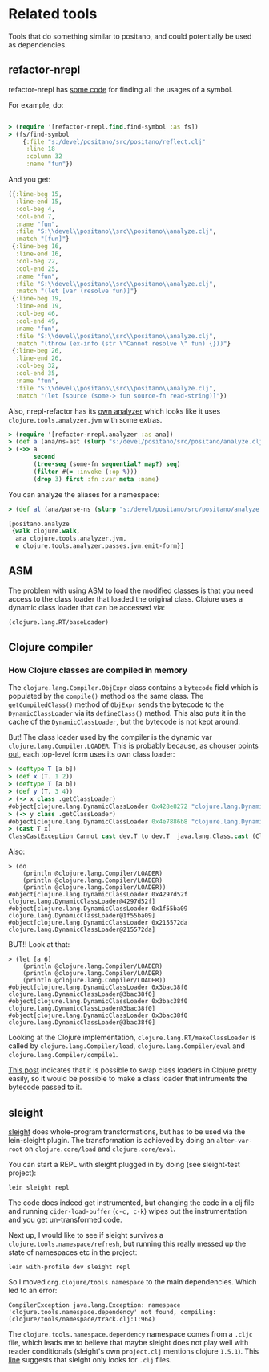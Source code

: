 # Related tools

Tools that do something similar to positano, and could potentially be used as dependencies.

## refactor-nrepl

refactor-nrepl has [some code](https://github.com/clojure-emacs/refactor-nrepl/blob/master/src/refactor_nrepl/find/find_symbol.clj#L234) for finding all the usages of a symbol.

For example, do:

```clojure

> (require '[refactor-nrepl.find.find-symbol :as fs])
> (fs/find-symbol
    {:file "s:/devel/positano/src/positano/reflect.clj"
     :line 18
     :column 32
     :name "fun"})
```

And you get:

```clojure
({:line-beg 15,
  :line-end 15,
  :col-beg 4,
  :col-end 7,
  :name "fun",
  :file "S:\\devel\\positano\\src\\positano\\analyze.clj",
  :match "[fun]"}
 {:line-beg 16,
  :line-end 16,
  :col-beg 22,
  :col-end 25,
  :name "fun",
  :file "S:\\devel\\positano\\src\\positano\\analyze.clj",
  :match "(let [var (resolve fun)]"}
 {:line-beg 19,
  :line-end 19,
  :col-beg 46,
  :col-end 49,
  :name "fun",
  :file "S:\\devel\\positano\\src\\positano\\analyze.clj",
  :match "(throw (ex-info (str \"Cannot resolve \" fun) {}))"}
 {:line-beg 26,
  :line-end 26,
  :col-beg 32,
  :col-end 35,
  :name "fun",
  :file "S:\\devel\\positano\\src\\positano\\analyze.clj",
  :match "(let [source (some-> fun source-fn read-string)]"})
```

Also, nrepl-refactor has its
[own analyzer](https://github.com/clojure-emacs/refactor-nrepl/blob/master/src/refactor_nrepl/analyzer.clj)
which looks like it uses `clojure.tools.analyzer.jvm` with some extras.

```clojure
> (require '[refactor-nrepl.analyzer :as ana])
> (def a (ana/ns-ast (slurp "s:/devel/positano/src/positano/analyze.clj")))
> (->> a
       second
       (tree-seq (some-fn sequential? map?) seq)
       (filter #(= :invoke (:op %)))
       (drop 3) first :fn :var meta :name)
```

You can analyze the aliases for a namespace:

```clojure
> (def al (ana/parse-ns (slurp "s:/devel/positano/src/positano/analyze.clj")))

[positano.analyze
 {walk clojure.walk,
  ana clojure.tools.analyzer.jvm,
  e clojure.tools.analyzer.passes.jvm.emit-form}]
```

## ASM

The problem with using ASM to load the modified classes is that you
need access to the class loader that loaded the original
class. Clojure uses a dynamic class loader that can be accessed via:

```clojure
(clojure.lang.RT/baseLoader)
```

## Clojure compiler

### How Clojure classes are compiled in memory

The `clojure.lang.Compiler.ObjExpr` class contains a `bytecode` field
which is populated by the `compile()` method os the same class. The
`getCompiledClass()` method of `ObjExpr` sends the bytecode to the
`DynamicClassLoader` via its `defineClass()` method. This also puts it
in the cache of the `DynamicClassLoader`, but the bytecode is not kept
around.

But! The class loader used by the compiler is the dynamic var
`clojure.lang.Compiler.LOADER`. This is probably because,
[as chouser points out](http://stackoverflow.com/questions/7471316/how-does-clojure-class-reloading-work), each top-level form uses its own class loader:

```clojure
> (deftype T [a b])
> (def x (T. 1 2))
> (deftype T [a b])
> (def y (T. 3 4))
> (-> x class .getClassLoader)
#object[clojure.lang.DynamicClassLoader 0x428e8272 "clojure.lang.DynamicClassLoader@428e8272"]
> (-> y class .getClassLoader)
#object[clojure.lang.DynamicClassLoader 0x4e7886b8 "clojure.lang.DynamicClassLoader@4e7886b8"]
> (cast T x)
ClassCastException Cannot cast dev.T to dev.T  java.lang.Class.cast (Class.java:3369)
```

Also:

```
> (do
    (println @clojure.lang.Compiler/LOADER)
    (println @clojure.lang.Compiler/LOADER)
    (println @clojure.lang.Compiler/LOADER))
#object[clojure.lang.DynamicClassLoader 0x4297d52f clojure.lang.DynamicClassLoader@4297d52f]
#object[clojure.lang.DynamicClassLoader 0x1f55ba09 clojure.lang.DynamicClassLoader@1f55ba09]
#object[clojure.lang.DynamicClassLoader 0x215572da clojure.lang.DynamicClassLoader@215572da]
```

BUT!! Look at that:

```
> (let [a 6]
    (println @clojure.lang.Compiler/LOADER)
    (println @clojure.lang.Compiler/LOADER)
    (println @clojure.lang.Compiler/LOADER))
#object[clojure.lang.DynamicClassLoader 0x3bac38f0 clojure.lang.DynamicClassLoader@3bac38f0]
#object[clojure.lang.DynamicClassLoader 0x3bac38f0 clojure.lang.DynamicClassLoader@3bac38f0]
#object[clojure.lang.DynamicClassLoader 0x3bac38f0 clojure.lang.DynamicClassLoader@3bac38f0]
```

Looking at the Clojure implementation,
`clojure.lang.RT/makeClassLoader` is called by
`clojure.lang.Compiler/load`, `clojure.lang.Compiler/eval` and
`clojure.lang.Compiler/compile1`.

[This post](http://hum.ph/classloader-swapping-in-clojure) indicates
that it is possible to swap class loaders in Clojure pretty easily, so
it would be possible to make a class loader that intruments the
bytecode passed to it.

## sleight

[sleight](https://github.com/ztellman/sleight) does whole-program
transformations, but has to be used via the lein-sleight plugin. The
transformation is achieved by doing an `alter-var-root` on
`clojure.core/load` and `clojure.core/eval`.

You can start a REPL with sleight plugged in by doing (see
sleight-test project):

```
lein sleight repl
```

The code does indeed get instrumented, but changing the code in a clj
file and running `cider-load-buffer` (`c-c, c-k`) wipes out the
instrumentation and you get un-transformed code.

Next up, I would like to see if sleight survives a
`clojure.tools.namespace/refresh`, but running this really messed up
the state of namespaces etc in the project:

```
lein with-profile dev sleight repl
```

So I moved `org.clojure/tools.namespace` to the main dependencies. Which led to an error:

```
CompilerException java.lang.Exception: namespace 'clojure.tools.namespace.dependency' not found, compiling:(clojure/tools/namespace/track.clj:1:964)
```

The `clojure.tools.namespace.dependency` namespace comes from a
`.cljc` file, which leads me to believe that maybe sleight does not
play well with reader conditionals (sleight's own `project.clj`
mentions clojure `1.5.1`). This
[line](https://github.com/ztellman/sleight/blob/master/src/sleight/rt.clj#L74)
suggests that sleight only looks for `.clj` files.
